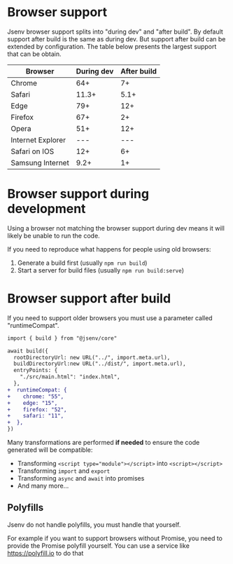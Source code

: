 # Browser support

Jsenv browser support splits into "during dev" and "after build".
By default support after build is the same as during dev. 
But support after build can be extended by configuration.
The table below presents the largest support that can be obtain.

| Browser           | During dev | After build |
| ----------------- | ---------- | ----------- |
| Chrome            | 64+        | 7+          |
| Safari            | 11.3+      | 5.1+        |
| Edge              | 79+        | 12+         |
| Firefox           | 67+        | 2+          |
| Opera             | 51+        | 12+         |
| Internet Explorer | ---        | ---         |
| Safari on IOS     | 12+        | 6+          |
| Samsung Internet  | 9.2+       | 1+          |

# Browser support during development

Using a browser not matching the browser support during dev means it will likely be unable to run the code.

If you need to reproduce what happens for people using old browsers:

1. Generate a build first (usually `npm run build`)
2. Start a server for build files (usually `npm run build:serve`)

# Browser support after build


If you need to support older browsers you must use a parameter called "runtimeCompat".

```diff
import { build } from "@jsenv/core"

await build({
  rootDirectoryUrl: new URL("../", import.meta.url),
  buildDirectoryUrl:new URL("../dist/", import.meta.url),
  entryPoints: {
    "./src/main.html": "index.html",
  },
+  runtimeCompat: {
+    chrome: "55",
+    edge: "15",
+    firefox: "52",
+    safari: "11",
+  },
})
```

Many transformations are performed **if needed** to ensure the code generated will be compatible:

- Transforming `<script type="module"></script>` into `<script></script>`
- Transforming `import` and `export`
- Transforming `async` and `await` into promises
- And many more...

## Polyfills

Jsenv do not handle polyfills, you must handle that yourself.

For example if you want to support browsers without Promise, you need to provide the Promise polyfill yourself. You can use a service like https://polyfill.io to do that
